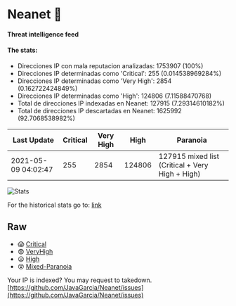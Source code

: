 # Neanet :hocho:
#### Threat intelligence feed
#### The stats:

- Direcciones IP con mala reputacion analizadas: 1753907 (100%)
- Direcciones IP determinadas como 'Critical':  255 (0.014538969284%)
- Direcciones IP determinadas como 'Very High':  2854 (0.162722424849%)
- Direcciones IP determinadas como 'High':  124806 (7.11588470768)
- Total de direcciones IP indexadas en Neanet:  127915 (7.29314610182%)
- Total de direcciones IP descartadas en Neanet:  1625992 (92.7068538982%)

| Last Update | Critical | Very High | High | Paranoia |
| --- | --- | --- | --- | --- |
| 2021-05-09 04:02:47 | 255 | 2854 | 124806 | 127915 mixed list (Critical + Very High + High)|

![Stats](https://docs.google.com/spreadsheets/d/e/2PACX-1vSnaNMIXVabIpDJjufMlzH7poXnshF3mgd8Is1g9ytUEzVsP5my4Trn8f-xkoLLQ38xpL3HtmUexLo6/pubchart?oid=501124687&format=image)

For the historical stats go to: [link](/stats.csv)
## Raw
- :scream: [Critical](https://raw.githubusercontent.com/JavaGarcia/Neanet/master/blacklists/neanet_critical.txt)
- :fearful: [VeryHigh](https://raw.githubusercontent.com/JavaGarcia/Neanet/master/blacklists/neanet_veryHigh.txtt)
- :frowning: [High](https://raw.githubusercontent.com/JavaGarcia/Neanet/master/blacklists/neanet_high.txt)
- :dizzy_face: [Mixed-Paranoia](https://raw.githubusercontent.com/JavaGarcia/Neanet/master/blacklists/neanet_all.txt)


Your IP is indexed? You may request to takedown. [https://github.com/JavaGarcia/Neanet/issues](https://github.com/JavaGarcia/Neanet/issues)
























































































































































































































































































































































































































































































































































































































































































































































































































































































































































































































































































































































































































































































































































































































































































































































































































































































































































































































































































































































































































































































































































































































































































































































































































































































































































































































































































































































































































































































































































































































































































































































































































































































































































































































































































































































































































































































































































































































































































































































































































































































































































































































































































































































































































































































































































































































































































































































































































































































































































































































































































































































































































































































































































































































































































































































































































































































































































































































































































































































































































































































































































































































































































































































































































